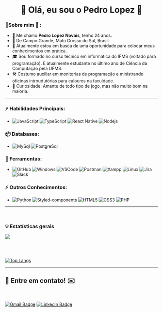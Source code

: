 <h1 align="center"> 
 🚀 Olá, eu sou o Pedro Lopez 🚀
</h1>

### 👦Sobre mim :seedling: :

- 👋 Me chamo **Pedro Lopez Novais**, tenho 24 anos.
- 📌 De Campo Grande, Mato Grosso do Sul, Brasil.
- 💼 Atualmente estou em busca de uma oportunidade para colocar meus conhecimentos em prática.
- 🎓 Sou formado no curso técnico em informática do IFMS (voltado para programação). E atualmente estudante no último ano de Ciência da Computação pela UFMS.
- 🛠️ Costumo auxiliar em monitorias de programação e ministrando oficinas introudutórias para calouros na faculdade.
- 🔭 Curiosidade: Amante de todo tipo de jogo, mas não muito bom na maioria.

<hr>

### ⚡ Habilidades Principais:

- ![JavaScript](https://img.shields.io/badge/-JavaScript-black?style=flat-square&logo=javascript)
  ![TypeScript](https://img.shields.io/badge/-TypeScript-black?style=flat-square&logo=typescript)
  ![React Native](https://img.shields.io/badge/-ReactNative-black?style=flat-square&logo=react)
  ![Nodejs](https://img.shields.io/badge/-Nodejs-black?style=flat-square&logo=Node.js)

### 📦 Databases:

- ![MySql](https://img.shields.io/badge/-MySql-003B57?&logo=MySQL&logoColor=FFFFFF) ![PostgreSql](https://img.shields.io/badge/-PostgreSql-336791?&logo=postgresql&logoColor=FFFFFF)

### 🧰 Ferramentas:

- ![GitHub](https://img.shields.io/badge/-GitHub-181717?&logo=GitHub&logoColor=FFFFFF) ![Windows](https://img.shields.io/badge/-Windows-0078D6?&logo=Windows&logoColor=FFFFFF) ![VSCode](https://img.shields.io/badge/-VSCode-007ACC?&logo=Visual%20Studio%20Code&logoColor=FFFFFF) ![Postman](https://img.shields.io/badge/-Postman-FF6C37?&logo=Postman&logoColor=FFFFFF) ![Xampp](https://img.shields.io/badge/-XAMPP-FB7A24?&logo=XAMPP&logoColor=FFFFFF) ![Linux](https://img.shields.io/badge/-Linux-FCC624?&logo=Linux&logoColor=FFFFFF) ![Jira](https://img.shields.io/badge/-Jira-0052CC?style=flat-square&logo=Jira&link=https://github.com/ildaneta/) ![Slack](https://img.shields.io/badge/-Slack-4A154B?style=flat-square&logo=Slack&link=https://github.com/ildaneta/)

### ⚡ Outros Conhecimentos:

- ![Python](https://img.shields.io/badge/-Python-3776AB?&logo=Python&logoColor=FFFFFF)
  ![Styled-components](https://img.shields.io/badge/-Styled%20Components-pink?style=flat-square&logo=styled-components)
  ![HTML5](https://img.shields.io/badge/-HTML5-E34F26?style=flat-square&logo=html5&logoColor=white)
  ![CSS3](https://img.shields.io/badge/-CSS3-1572B6?style=flat-square&logo=css3)
  ![PHP](https://img.shields.io/badge/-PHP-1572B6?style=flat-square&logo=php)

<hr>

<br>

### 💡 Estatísticas gerais


<img align='center' src="https://github-readme-stats.vercel.app/api?username=lopeznovais">

<br><br>

[![Top Langs](https://github-readme-stats.vercel.app/api/top-langs/?username=lopeznovais&layout=compact&hide=ruby)](https://github.com/lopeznovais/)


<hr>

## 💬 Entre em contato! ✉️

<br>

[![Gmail Badge](https://img.shields.io/badge/-lopeznovais@hotmail.com-c14438?style=flat-square&logo=Gmail&logoColor=white&link=mailto:lopeznovais@hotmail.com)](mailto:lopeznovais@hotmail.com) [![Linkedin Badge](https://img.shields.io/badge/-LinkedIn-blue?style=flat-square&logo=Linkedin&logoColor=white&link=https://www.linkedin.com/in/pedro-lopez-novais-85701316a/)](https://www.linkedin.com/in/pedro-lopez-novais-85701316a/)

